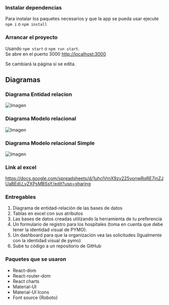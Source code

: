 ### Instalar dependencias

Para instalar los paquetes necesarios y que la app se pueda usar ejecute `npm i` o `npm install`

### Arrancar el proyecto

Usando `npm start` o `npm run start`.<br />
Se abre en el puerto 3000 [http://localhost:3000](http://localhost:3000)

Se cambiará la página si se edita.<br />

## Diagramas
### Diagrama Entidad relacion
![Imagen](https://i.imgur.com/yRshE6z.png)

### Diagrama Modelo relacional
![Imagen](https://i.imgur.com/Md6DMFc.png)

### Diagrama Modelo relacional Simple
![Imagen](https://i.imgur.com/xUs44Bf.png)

### Link al excel
https://docs.google.com/spreadsheets/d/1uhclVmX9zv225vonwRqRE7jnZJUaBEdU_yZXPsMBSsY/edit?usp=sharing

### Entregables
1. Diagrama de entidad-relación de las bases de datos
2. Tablas en excel con sus atributos
3. Las bases de datos creadas utilizando la herramienta de tu preferencia
4. Un formulario de registro para los hospitales (toma en cuenta que debe tener la
identidad visual de PYMO).
5. Un dashboard para que la organización vea las solicitudes (Igualmente con la
identidad visual de pymo)
6. Sube tu código a un repositorio de GitHub

###  Paquetes que se usaron
+ React-dom
+ React-router-dom
+ React charts
+ Material-UI
+ Material-UI Icons
+ Font source {Roboto}
